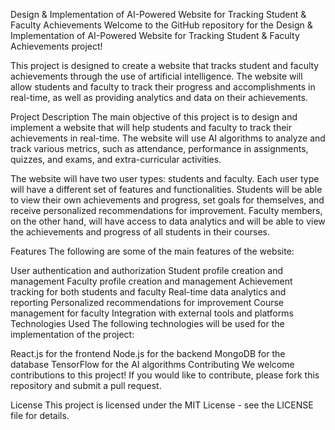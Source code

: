 Design & Implementation of AI-Powered Website for Tracking Student & Faculty Achievements
Welcome to the GitHub repository for the Design & Implementation of AI-Powered Website for Tracking Student & Faculty Achievements project!

This project is designed to create a website that tracks student and faculty achievements through the use of artificial intelligence. The website will allow students and faculty to track their progress and accomplishments in real-time, as well as providing analytics and data on their achievements.

Project Description
The main objective of this project is to design and implement a website that will help students and faculty to track their achievements in real-time. The website will use AI algorithms to analyze and track various metrics, such as attendance, performance in assignments, quizzes, and exams, and extra-curricular activities.

The website will have two user types: students and faculty. Each user type will have a different set of features and functionalities. Students will be able to view their own achievements and progress, set goals for themselves, and receive personalized recommendations for improvement. Faculty members, on the other hand, will have access to data analytics and will be able to view the achievements and progress of all students in their courses.

Features
The following are some of the main features of the website:

User authentication and authorization
Student profile creation and management
Faculty profile creation and management
Achievement tracking for both students and faculty
Real-time data analytics and reporting
Personalized recommendations for improvement
Course management for faculty
Integration with external tools and platforms
Technologies Used
The following technologies will be used for the implementation of the project:

React.js for the frontend
Node.js for the backend
MongoDB for the database
TensorFlow for the AI algorithms
Contributing
We welcome contributions to this project! If you would like to contribute, please fork this repository and submit a pull request.

License
This project is licensed under the MIT License - see the LICENSE file for details.
